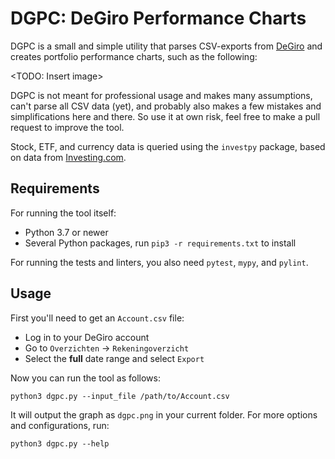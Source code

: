 # DGPC: DeGiro Performance Charts

DGPC is a small and simple utility that parses CSV-exports from [DeGiro](degiro.nl) and creates portfolio performance charts, such as the following:

<TODO: Insert image>

DGPC is not meant for professional usage and makes many assumptions, can't parse all CSV data (yet), and probably also makes a few mistakes and simplifications here and there. So use it at own risk, feel free to make a pull request to improve the tool.

Stock, ETF, and currency data is queried using the `investpy` package, based on data from [Investing.com](investing.com).

## Requirements

For running the tool itself:
* Python 3.7 or newer
* Several Python packages, run `pip3 -r requirements.txt` to install

For running the tests and linters, you also need `pytest`, `mypy`, and `pylint`.

## Usage

First you'll need to get an `Account.csv` file:
* Log in to your DeGiro account
* Go to `Overzichten` -> `Rekeningoverzicht`
* Select the **full** date range and select `Export`

Now you can run the tool as follows:

    python3 dgpc.py --input_file /path/to/Account.csv

It will output the graph as `dgpc.png` in your current folder. For more options and configurations, run:

    python3 dgpc.py --help

